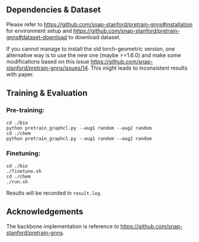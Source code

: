 ## Dependencies & Dataset

Please refer to https://github.com/snap-stanford/pretrain-gnns#installation for environment setup and https://github.com/snap-stanford/pretrain-gnns#dataset-download to download dataset.

If you cannot manage to install the old torch-geometric version, one alternative way is to use the new one (maybe ==1.6.0) and make some modifications based on this issue https://github.com/snap-stanford/pretrain-gnns/issues/14.
This might leads to inconsistent results with paper.

## Training & Evaluation
### Pre-training: ###
```
cd ./bio
python pretrain_graphcl.py --aug1 random --aug2 random
cd ./chem
python pretrain_graphcl.py --aug1 random --aug2 random
```

### Finetuning: ###
```
cd ./bio
./finetune.sh
cd ./chem
./run.sh
```
Results will be recorded in ```result.log```.


## Acknowledgements

The backbone implementation is reference to https://github.com/snap-stanford/pretrain-gnns.
